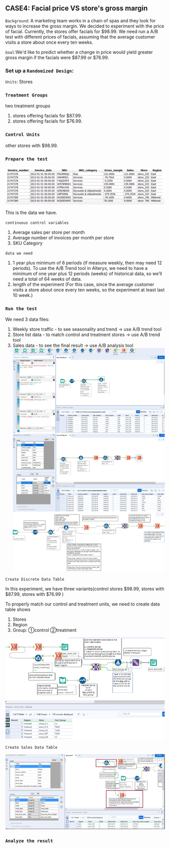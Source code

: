 ## CASE4: Facial price VS store's gross margin
`Background`: A marketing team works in a chain of spas and they look for ways to increase the gross margin. We decided to experiment with the price of facial. Currently, the stores offer facials for $98.99. We need run a A/B test with different prices of facials, assuming that the average customer visits a store about once every ten weeks. 

`Goal`:We'd like to predict whether a change in price would yield greater gross margin if the facials were $87.99 or $76.99.  

### Set up a `Randomized Design`:
`Units`: Stores

### `Treatment Groups`
two treatment groups
1. stores offering facials for $87.99. 
2. stores offering facials for $76.99.

### `Control Units`
other stores with $98.99.

### `Prepare the test`
![](https://github.com/casper-7/A-B-testing-projects/blob/master/case1_image/case4-1.png)

This is the data we have.

`continuous control variables`
1. Average sales per store per month
2. Average number of invoices per month per store 
3. SKU Category

`data we need`
1. 1 year plus minimum of 6 periods (if measure weekly, then may need 12 periods). To use the A/B Trend tool in Alteryx, we need to have a minimum of one year plus 12 periods (weeks) of historical data, so we’ll need a total of 64 weeks of data.
2. length of the experiment (For this case, since the average customer visits a store about once every ten weeks, so the experiment at least last 10 week.)

### `Run the test`
We need 3 data files:
1. Weekly store traffic - to see seasonality and trend -> use A/B trend tool
2. Store list data - to match control and treatment stores -> use A/B trend tool
3. Sales data - to see the final result  -> use A/B analysis tool
![](https://github.com/casper-7/A-B-testing-projects/blob/master/case1_image/case4-3.png)
![](https://github.com/casper-7/A-B-testing-projects/blob/master/case1_image/case4-4.png)
![](https://github.com/casper-7/A-B-testing-projects/blob/master/case1_image/case4-2.png)

`Create Discrete Data Table`

In this experiment, we have three variants(control stores $98.99, stores with $87.99, stores with $76.99 )

To properly match our control and treatment units, we need to create data table shows

1. Stores
2. Region
3. Group: ①control
          ②treatment

![](https://github.com/casper-7/A-B-testing-projects/blob/master/case1_image/case%204-5.png)

`Create Sales Data Table`

![](https://github.com/casper-7/A-B-testing-projects/blob/master/case1_image/case%204-6.png)

### `Analyze the result`
